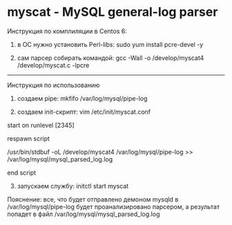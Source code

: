 # myscat - MySQL general-log parser

Инструкция по комплиляции в Centos 6:

1) в ОС нужно установить Perl-libs:
sudo yum install pcre-devel -y

2) сам парсер собирать командой:
gcc -Wall -o /develop/myscat4 /develop/myscat.c -lpcre

----
Инструкция по использованию

1) создаем pipe:
mkfifo /var/log/mysql/pipe-log

2) создаем init-скрипт:
vim /etc/init/myscat.conf

start on runlevel [2345]

respawn
script

/usr/bin/stdbuf -oL /develop/myscat4 /var/log/mysql/pipe-log >> /var/log/mysql/mysql_parsed_log.log

end script

3) запускаем службу:
initctl start myscat

Пояснение:
все, что будет отправлено демоном mysqld в /var/log/mysql/pipe-log будет проанализировано парсером, а результат попадет в файл /var/log/mysql/mysql_parsed_log.log
